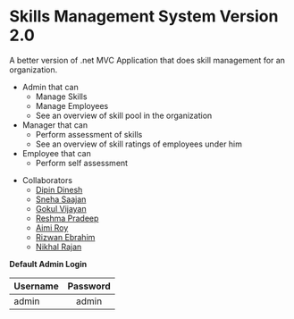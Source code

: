 # Skills Management System Version 2.0
A better version of .net MVC Application that does skill management for an organization.

- Admin that can
  - Manage Skills
  - Manage Employees
  - See an overview of skill pool in the organization
- Manager that can
  - Perform assessment of skills
  - See an overview of skill ratings of employees under him
- Employee that can
  - Perform self assessment
  
* Collaborators
  * [Dipin Dinesh](https://github.com/dipin14) 
  * [Sneha Saajan](https://github.com/SnehaSaajan) 
  * [Gokul Vijayan](https://github.com/GokulVijayan) 
  * [Reshma Pradeep](https://github.com/reshma-pradeep) 
  * [Aimi Roy](https://github.com/aimiroy)
  * [Rizwan Ebrahim](https://github.com/RizwanEbrahim)
  * [Nikhal Rajan](https://github.com/Nikhal62)
  
**Default Admin Login**

| Username      | Password      | 
| ------------- |:-------------:| 
| admin         | admin         | 
 
